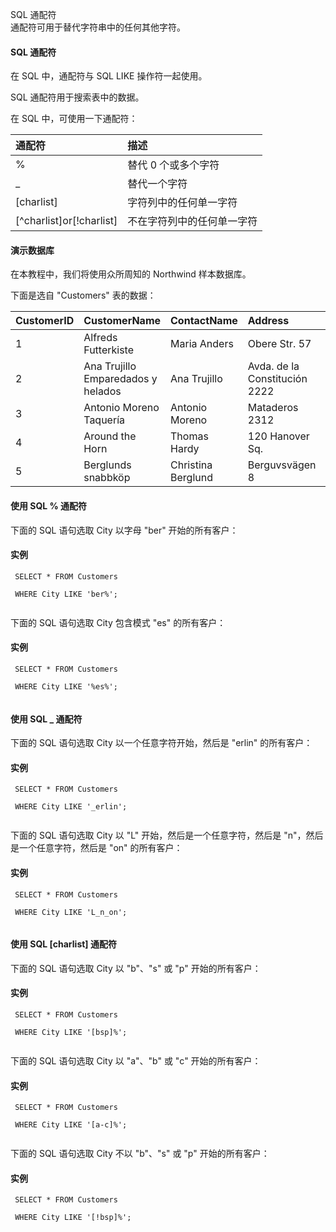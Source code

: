  SQL 通配符  
通配符可用于替代字符串中的任何其他字符。

 

#### SQL 通配符

 在 SQL 中，通配符与 SQL LIKE 操作符一起使用。

 SQL 通配符用于搜索表中的数据。

 在 SQL 中，可使用一下通配符：

 

|通配符|描述|
|:--|:--|
|%|替代 0 个或多个字符|
|_|替代一个字符|
|[charlist]|字符列中的任何单一字符|
|[^charlist]or[!charlist]|不在字符列中的任何单一字符|





#### 演示数据库

 在本教程中，我们将使用众所周知的 Northwind 样本数据库。

 下面是选自 "Customers" 表的数据：

 

|CustomerID|CustomerName|ContactName|Address|City|PostalCode|Country|
|:--|:--|:--|:--|:--|:--|:--|
|1|Alfreds Futterkiste|Maria Anders|Obere Str. 57|Berlin|12209|Germany|
|2|Ana Trujillo Emparedados y helados|Ana Trujillo|Avda. de la Constitución 2222|México D.F.|05021|Mexico|
|3|Antonio Moreno Taquería|Antonio Moreno|Mataderos 2312|México D.F.|05023|Mexico|
|4|Around the Horn|Thomas Hardy|120 Hanover Sq.|London|WA1 1DP|UK|
|5|Berglunds snabbköp|Christina Berglund|Berguvsvägen 8|Luleå|S-958 22|Sweden|





#### 使用 SQL % 通配符

 下面的 SQL 语句选取 City 以字母 "ber" 开始的所有客户：

  
#### 实例

 
```
 SELECT * FROM Customers

 WHERE City LIKE 'ber%'; 


```
 

 下面的 SQL 语句选取 City 包含模式 "es" 的所有客户：

  
#### 实例

 
```
 SELECT * FROM Customers

 WHERE City LIKE '%es%'; 


```
 

 



#### 使用 SQL _ 通配符

 下面的 SQL 语句选取 City 以一个任意字符开始，然后是 "erlin" 的所有客户：

  
#### 实例

 
```
 SELECT * FROM Customers

 WHERE City LIKE '_erlin'; 


```
 

 下面的 SQL 语句选取 City 以 "L" 开始，然后是一个任意字符，然后是 "n"，然后是一个任意字符，然后是 "on" 的所有客户：

  
#### 实例

 
```
 SELECT * FROM Customers

 WHERE City LIKE 'L_n_on'; 


```
 

 



#### 使用 SQL [charlist] 通配符

 下面的 SQL 语句选取 City 以 "b"、"s" 或 "p" 开始的所有客户：

  
#### 实例

 
```
 SELECT * FROM Customers

 WHERE City LIKE '[bsp]%'; 


```
 

 下面的 SQL 语句选取 City 以 "a"、"b" 或 "c" 开始的所有客户：

  
#### 实例

 
```
 SELECT * FROM Customers

 WHERE City LIKE '[a-c]%'; 


```
 

 下面的 SQL 语句选取 City 不以 "b"、"s" 或 "p" 开始的所有客户：

  
#### 实例

 
```
 SELECT * FROM Customers

 WHERE City LIKE '[!bsp]%'; 


```
 

 

